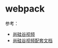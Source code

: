 # webpack

参考：

- [尚硅谷视频](https://gitee.com/xxpromise/webpack5-docs)
- [尚硅谷视频配套文档](https://gitee.com/xxpromise/webpack5-docs)
